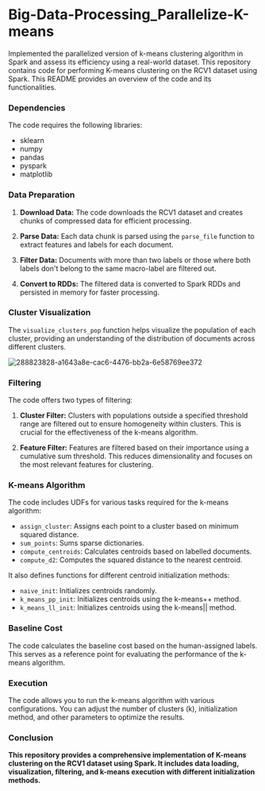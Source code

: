 # Big-Data-Processing_Parallelize-K-means
Implemented the parallelized version of k-means clustering algorithm in Spark and assess its efficiency using a real-world dataset. This repository contains code for performing K-means clustering on the RCV1 dataset using Spark. This README provides an overview of the code and its functionalities.

### Dependencies

The code requires the following libraries:

- sklearn
- numpy
- pandas
- pyspark
- matplotlib

### Data Preparation

1. **Download Data:** The code downloads the RCV1 dataset and creates chunks of compressed data for efficient processing.

2. **Parse Data:** Each data chunk is parsed using the `parse_file` function to extract features and labels for each document.

3. **Filter Data:** Documents with more than two labels or those where both labels don't belong to the same macro-label are filtered out.

4. **Convert to RDDs:** The filtered data is converted to Spark RDDs and persisted in memory for faster processing.

### Cluster Visualization

The `visualize_clusters_pop` function helps visualize the population of each cluster, providing an understanding of the distribution of documents across different clusters.

![288823828-a1643a8e-cac6-4476-bb2a-6e58769ee372](https://github.com/aj225patel/Big-Data-Processing_Parallelize-K-means/assets/63455759/770e7114-024a-4db3-a3e5-ca31858c2ef1)

### Filtering

The code offers two types of filtering:

1. **Cluster Filter:** Clusters with populations outside a specified threshold range are filtered out to ensure homogeneity within clusters. This is crucial for the effectiveness of the k-means algorithm.

2. **Feature Filter:** Features are filtered based on their importance using a cumulative sum threshold. This reduces dimensionality and focuses on the most relevant features for clustering.

### K-means Algorithm

The code includes UDFs for various tasks required for the k-means algorithm:

- `assign_cluster`: Assigns each point to a cluster based on minimum squared distance.
- `sum_points`: Sums sparse dictionaries.
- `compute_centroids`: Calculates centroids based on labelled documents.
- `compute_d2`: Computes the squared distance to the nearest centroid.

It also defines functions for different centroid initialization methods:

- `naive_init`: Initializes centroids randomly.
- `k_means_pp_init`: Initializes centroids using the k-means++ method.
- `k_means_ll_init`: Initializes centroids using the k-means|| method.

### Baseline Cost

The code calculates the baseline cost based on the human-assigned labels. This serves as a reference point for evaluating the performance of the k-means algorithm.

### Execution

The code allows you to run the k-means algorithm with various configurations. You can adjust the number of clusters (k), initialization method, and other parameters to optimize the results.

### Conclusion

**This repository provides a comprehensive implementation of K-means clustering on the RCV1 dataset using Spark. It includes data loading, visualization, filtering, and k-means execution with different initialization methods.**
